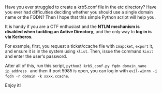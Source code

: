 <p>Have you ever struggled to create a krb5.conf file in the etc directory? Have you ever had difficulties deciding whether you should use a single domain name or the FQDN? Then I hope that this simple Python script will help you.</p> 

<p>It is handy if you are a CTF enthusiast and the <strong>NTLM mechanism is disabled when tackling an Active Directory</strong>, and the only way to <strong>log in is via Kerberos</strong>.</p>
<p>For example, first, you request a ticket/ccache file with <code>Imapcket</code>, <code>export</code> it, and ensure it is in the system using <code>klist</code>. Then, issue the command <code>kinit</code> and enter the user's password.</p>
<p>After all of this, run this script, <code>python3 krb5_conf.py fqdn domain_name ip_address </code> and then if port 5985 is open, you can log in with <code>evil-winrm -i fqdn -r domain -k xxxx.ccache</code>.</p>
<p>Enjoy it!</p>

 
